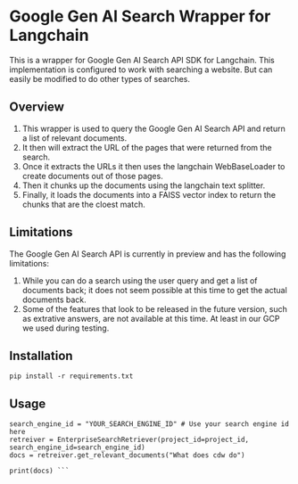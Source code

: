 # Google Gen AI Search Wrapper for Langchain

This is a wrapper for Google Gen AI Search API SDK for Langchain. This implementation is configured to work with searching a website. But can easily be modified to do other types of searches.

## Overview

1. This wrapper is used to query the Google Gen AI Search API and return a list of relevant documents.
2. It then will extract the URL of the pages that were returned from the search.
3. Once it extracts the URLs it then uses the langchain WebBaseLoader to create documents out of those pages.
4. Then it chunks up the documents using the langchain text splitter.
5. Finally, it loads the documents into a FAISS vector index to return the chunks that are the cloest match.

## Limitations

The Google Gen AI Search API is currently in preview and has the following limitations:

1. While you can do a search using the user query and get a list of documents back; it does not seem possible at this time to get the actual documents back.
2. Some of the features that look to be released in the future version, such as extrative answers, are not available at this time. At least in our GCP we used during testing.

## Installation

```pip install -r requirements.txt```

## Usage

```project_id = "YOUR_PROJECT_NUMBER" # Use your project number here
search_engine_id = "YOUR_SEARCH_ENGINE_ID" # Use your search engine id here
retreiver = EnterpriseSearchRetriever(project_id=project_id, search_engine_id=search_engine_id)
docs = retreiver.get_relevant_documents("What does cdw do")

print(docs) ```
